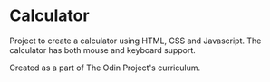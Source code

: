 # Calculator

Project to create a calculator using HTML, CSS and Javascript.
The calculator has both mouse and keyboard support.

Created as a part of The Odin Project's curriculum.